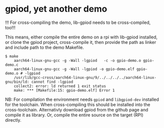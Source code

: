 # gpiod, yet another demo

!!! For cross-compiling the demo, lib-gpiod needs to be cross-compiled, too!!!   

This means, either compile the entire demo on a rpi with lib-gpiod
installed, or clone the gpiod project, cross-compile it, then provide
the path as linker and include path to the demo Makefile.  

```
$ make
    aarch64-linux-gnu-gcc -g -Wall -lgpiod   -c -o gpio-demo.o gpio-demo.c
    aarch64-linux-gnu-gcc -g -Wall -lgpiod -o gpio-demo.elf gpio-demo.o # -lgpiod
    /usr/lib/gcc-cross/aarch64-linux-gnu/9/../../../../aarch64-linux-gnu/bin/ld: cannot find -lgpiod
    collect2: error: ld returned 1 exit status
    make: *** [Makefile:15: gpio-demo.elf] Error 1
```

NB: For compilation the environment needs `gpiod` and `libgpiod-dev` installed
for the toolchain. When cross-compiling this should be installed into the
cross-toolchain. Alternativly download gpiod from the github page and
compile it as library. Or, compile the entire source on the target (RPI)
directly.
